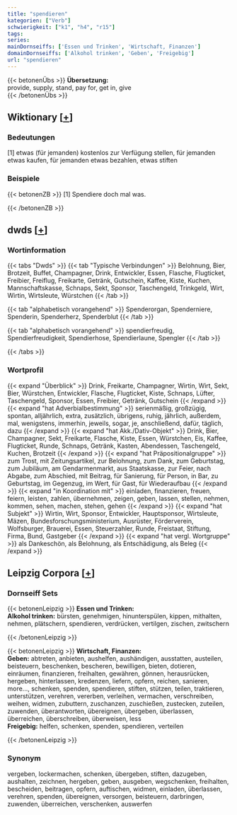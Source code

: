 ```yaml
---
title: "spendieren"
kategorien: ["Verb"]
schwierigkeit: ["k1", "h4", "r15"]
tags:
series:
mainDornseiffs: ['Essen und Trinken', 'Wirtschaft, Finanzen']
domainDornseiffs: ['Alkohol trinken', 'Geben', 'Freigebig']
url: "spendieren"
---
```


{{< betonenÜbs >}}
**Übersetzung:**  
provide, supply, stand, pay for, get in, give  
{{< /betonenÜbs >}}

## Wiktionary [[+](https://de.wiktionary.org/wiki/spendieren)]

### Bedeutungen
[1] etwas (für jemanden) kostenlos zur Verfügung stellen, für jemanden etwas kaufen, für jemanden etwas bezahlen, etwas stiften  

### Beispiele
{{< betonenZB >}}
[1] Spendiere doch mal was.  

{{< /betonenZB >}}


## dwds [[+](https://www.dwds.de/wb/spendieren)]

### Wortinformation
{{< tabs "Dwds" >}}
{{< tab "Typische Verbindungen" >}}
Belohnung, Bier, Brotzeit, Buffet, Champagner, Drink, Entwickler, Essen, Flasche, Flugticket, Freibier, Freiflug, Freikarte, Getränk, Gutschein, Kaffee, Kiste, Kuchen, Mannschaftskasse, Schnaps, Sekt, Sponsor, Taschengeld, Trinkgeld, Wirt, Wirtin, Wirtsleute, Würstchen
{{< /tab >}}

{{< tab "alphabetisch vorangehend" >}}
Spenderorgan, Spenderniere, Spenderin, Spenderherz, Spenderblut
{{< /tab >}}

{{< tab "alphabetisch vorangehend" >}}
spendierfreudig, Spendierfreudigkeit, Spendierhose, Spendierlaune, Spengler
{{< /tab >}}

{{< /tabs >}}

### Wortprofil
{{< expand "Überblick" >}} Drink, Freikarte, Champagner, Wirtin, Wirt, Sekt, Bier, Würstchen, Entwickler, Flasche, Flugticket, Kiste, Schnaps, Lüfter, Taschengeld, Sponsor, Essen, Freibier, Getränk, Gutschein {{< /expand >}}
{{< expand "hat Adverbialbestimmung" >}} serienmäßig, großzügig, spontan, alljährlich, extra, zusätzlich, übrigens, ruhig, jährlich, außerdem, mal, wenigstens, immerhin, jeweils, sogar, je, anschließend, dafür, täglich, dazu {{< /expand >}}
{{< expand "hat Akk./Dativ-Objekt" >}} Drink, Bier, Champagner, Sekt, Freikarte, Flasche, Kiste, Essen, Würstchen, Eis, Kaffee, Flugticket, Runde, Schnaps, Getränk, Kasten, Abendessen, Taschengeld, Kuchen, Brotzeit {{< /expand >}}
{{< expand "hat Präpositionalgruppe" >}} zum Trost, mit Zeitungsartikel, zur Belohnung, zum Dank, zum Geburtstag, zum Jubiläum, am Gendarmenmarkt, aus Staatskasse, zur Feier, nach Abgabe, zum Abschied, mit Beitrag, für Sanierung, für Person, in Bar, zu Geburtstag, im Gegenzug, im Wert, für Gast, für Wiederaufbau {{< /expand >}}
{{< expand "in Koordination mit" >}} einladen, finanzieren, freuen, feiern, leisten, zahlen, übernehmen, zeigen, geben, lassen, stellen, nehmen, kommen, sehen, machen, stehen, gehen {{< /expand >}}
{{< expand "hat Subjekt" >}} Wirtin, Wirt, Sponsor, Entwickler, Hauptsponsor, Wirtsleute, Mäzen, Bundesforschungsministerium, Ausrüster, Förderverein, Wolfsburger, Brauerei, Essen, Steuerzahler, Runde, Freistaat, Stiftung, Firma, Bund, Gastgeber {{< /expand >}}
{{< expand "hat vergl. Wortgruppe" >}} als Dankeschön, als Belohnung, als Entschädigung, als Beleg {{< /expand >}}

## Leipzig Corpora [[+](https://corpora.uni-leipzig.de/en/res?word=spendieren&corpusId=deu_newscrawl-public_2018)]

### Dornseiff Sets
{{< betonenLeipzig >}}
**Essen und Trinken:**  
**Alkohol trinken:** bürsten, genehmigen, hinunterspülen, kippen, mithalten, nehmen, plätschern, spendieren, verdrücken, vertilgen, zischen, zwitschern  

{{< /betonenLeipzig >}}


{{< betonenLeipzig >}}
**Wirtschaft, Finanzen:**  
**Geben:** abtreten, anbieten, aushelfen, aushändigen, ausstatten, austeilen, beisteuern, beschenken, bescheren, bewilligen, bieten, dotieren, einräumen, finanzieren, freihalten, gewähren, gönnen, herausrücken, hergeben, hinterlassen, kredenzen, liefern, opfern, reichen, sanieren, more..., schenken, spenden, spendieren, stiften, stützen, teilen, traktieren, unterstützen, verehren, vererben, verleihen, vermachen, verschreiben, weihen, widmen, zubuttern, zuschanzen, zuschießen, zustecken, zuteilen, zuwenden, überantworten, übereignen, übergeben, überlassen, überreichen, überschreiben, überweisen, less  
**Freigebig:** helfen, schenken, spenden, spendieren, verteilen  

{{< /betonenLeipzig >}}

### Synonym
vergeben, lockermachen, schenken, übergeben, stiften, dazugeben, aushalten, zeichnen, hergeben, geben, ausgeben, wegschenken, freihalten, bescheiden, beitragen, opfern, auftischen, widmen, einladen, überlassen, verehren, spenden, übereignen, versorgen, beisteuern, darbringen, zuwenden, überreichen, verschenken, auswerfen

